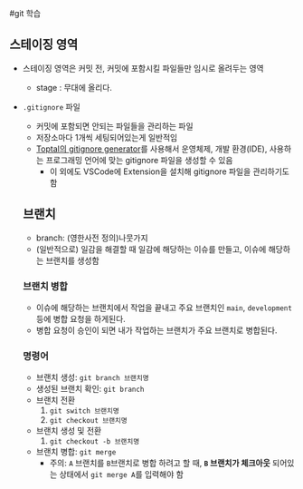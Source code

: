 #git 학습

## 스테이징 영역

- 스테이징 영역은 커밋 전, 커밋에 포함시킬 파일들만 임시로 올려두는 영역
    - stage : 무대에 올리다.
- `.gitignore` 파일
    - 커밋에 포함되면 안되는 파일들을 관리하는 파일
    - 저장소마다 1개씩 세팅되어있는게 일반적임
    - [Toptal의 gitignore generator](https://www.toptal.com/developers/gitignore)를 사용해서 운영체제, 개발 환경(IDE), 사용하는 프로그래밍 언어에
      맞는 gitignore 파일을 생성할 수 있음
        - 이 외에도 VSCode에 Extension을 설치해 gitignore 파일을 관리하기도 함

  ## 브랜치
    - branch: (영한사전 정의)나뭇가지
    - (일반적으로) 일감을 해결할 때 일감에 해당하는 이슈를 만들고, 이슈에 해당하는 브랜치를 생성함

  ### 브랜치 병합

    - 이슈에 해당하는 브랜치에서 작업을 끝내고 주요 브랜치인  `main`, `development`등에 병합 요청을 하게된다.
    - 병합 요청이 승인이 되면 내가 작업하는 브랜치가 주요 브랜치로 병합된다.

  ### 명령어

    - 브랜치 생성: `git branch 브랜치명`
    - 생성된 브랜치 확인: `git branch`
    - 브랜치 전환
        1. `git switch 브랜치명`
        2. `git checkout 브랜치명`
    - 브랜치 생성 및 전환
        1. `git checkout -b 브랜치명`
    - 브랜치 병합: `git merge`
        - 주의: `A` 브랜치를 `B`브랜치로 병합 하려고 할 때, **`B` 브랜치가 체크아웃** 되어있는 상태에서 `git merge A`를 입력해야 함

  
